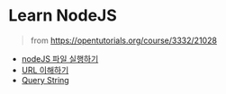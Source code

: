 # Learn NodeJS
> from https://opentutorials.org/course/3332/21028

- [nodeJS 파일 실행하기](./dir/01.%20first-server/first-server.md)
- [URL 이해하기](./dir/02.%20URL/url.md)
- [Query String](./dir/03.%20query-string/query-string.md)